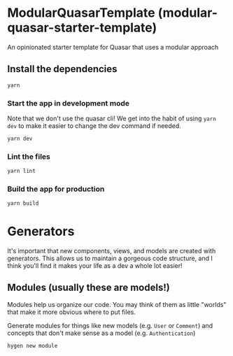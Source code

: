 # ModularQuasarTemplate (modular-quasar-starter-template)

An opinionated starter template for Quasar that uses a modular approach

## Install the dependencies
```bash
yarn
```


### Start the app in development mode
Note that we don't use the quasar cli! We get into the habit of using `yarn dev` to make it easier to change the dev command if needed.
```bash
yarn dev
```


### Lint the files
```bash
yarn lint
```


### Build the app for production
```bash
yarn build
```

# Generators
It's important that new components, views, and models are created with generators.
This allows us to maintain a gorgeous code structure, and I think you'll find it makes your life as a dev a whole lot easier!

## Modules (usually these are models!)
Modules help us organize our code. You may think of them as little "worlds" that make it more obvious where to put files.

Generate modules for things like new models (e.g. `User` or `Comment`) and concepts that don't make sense as a model (e.g. `Authentication`)
```
hygen new module
```
